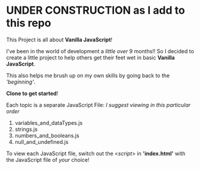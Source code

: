 # UNDER CONSTRUCTION as I add to this repo

This Project is all about **Vanilla JavaScript**!

I've been in the world of development a *little over* 9 months!!
So I decided to create a little project to help others get their feet wet in basic **Vanilla JavaScript**.

This also helps me brush up on my own skills by going back to the *'beginning'*.

**Clone to get started**!

Each topic is a separate JavaScript File:
*I suggest viewing in this particular order*

1. variables_and_dataTypes.js
2. strings.js
3. numbers_and_booleans.js
4. null_and_undefined.js

To view each JavaScript file, switch out the <*script*> in **'index.html'** with the JavaScript file of *your* choice!

